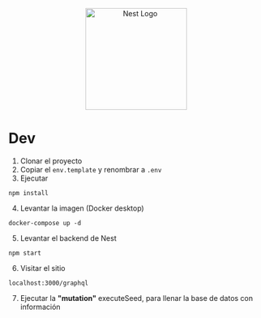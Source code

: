 <p align="center">
  <a href="http://nestjs.com/" target="blank"><img src="https://nestjs.com/img/logo-small.svg" width="200" alt="Nest Logo" /></a>
</p>

# Dev

1. Clonar el proyecto
2. Copiar el ```env.template``` y renombrar a ```.env```
3. Ejecutar
```
npm install
```
4. Levantar la imagen (Docker desktop)
```
docker-compose up -d
```

5. Levantar el backend de Nest
```
npm start
```

6. Visitar el sitio
```
localhost:3000/graphql
```

7. Ejecutar la __"mutation"__ executeSeed, para llenar la base de datos con información